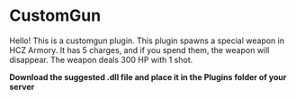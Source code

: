 # CustomGun
Hello! This is a customgun plugin. This plugin spawns a special weapon in HCZ Armory. It has 5 charges, and if you spend them, the weapon will disappear. The weapon deals 300 HP with 1 shot.

**Download the suggested .dll file and place it in the Plugins folder of your server**
